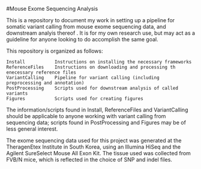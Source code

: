 #Mouse Exome Sequencing Analysis

This is a repository to document my work in setting up a pipeline for somatic variant calling from mouse exome sequencing data, and downstream analyis thereof . It is for my own research use, but may act as a guideline for anyone looking to do accomplish the same goal.

This repository is organized as follows:
````
Install           Instructions on installing the necessary frameworks
ReferenceFiles    Instructions on downloading and processing th enecessary reference files
VariantCalling    Pipeline for variant calling (including preprocessing and annotation)
PostProcessing    Scripts used for downstream analysis of called variants
Figures           Scripts used for creating figures
`````

The information/scripts found in Install, ReferenceFiles and VariantCalling should be applicable to anyone working with variant calling from sequencing data; scripts found in PostProcessing and Figures may be of less general interest.

The exome sequencing data used for this project was generated at the TheragenEtex Institute in South Korea, using an Illumina HiSeq and the Agilent SureSelect Mouse All Exon Kit. The tissue used was collected from FVB/N mice, which is reflected in the choice of SNP and indel files.
